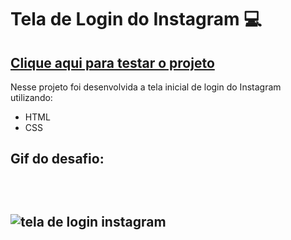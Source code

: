 # Tela de Login do Instagram 💻

<a href="https://danilosilvaadriao.github.io/Tela-de-Login-Instagram/"><h2>Clique aqui para testar o projeto</h2></a>

 Nesse projeto foi desenvolvida a tela inicial de login do Instagram utilizando:
 
 - HTML
 - CSS <br>

<h2> Gif do desafio: <h2> <br>

 ![tela de login instagram](https://user-images.githubusercontent.com/82722083/140237963-f10d66b3-bf05-4b8b-8870-da9ee603e3c3.gif)
